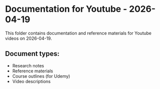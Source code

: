 # Documentation for Youtube - 2026-04-19

This folder contains documentation and reference materials for Youtube videos on 2026-04-19.

## Document types:
- Research notes
- Reference materials
- Course outlines (for Udemy)
- Video descriptions
